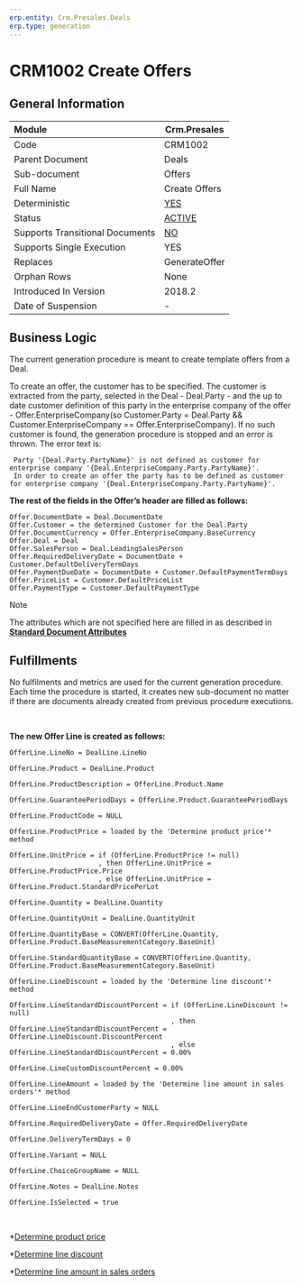 ```yaml
---
erp.entity: Crm.Presales.Deals
erp.type: generation
---
```


# CRM1002 Create Offers

## General Information

| Module                          | Crm.Presales                                                 |
| :------------------------------ | ------------------------------------------------------------ |
| Code                            | CRM1002                                                      |
| Parent Document                 | Deals                                                        |
| Sub-document                    | Offers                                                       |
| Full Name                       | Create Offers                                                |
| Deterministic                   | [YES](xref:document-generation-and-transitional-documents)   |
| Status                          | [ACTIVE](xref:generation-procedures)                            |
| Supports Transitional Documents | [NO](xref:document-generation-and-transitional-documents)    |
| Supports Single Execution       | YES                                                          |
| Replaces                        | GenerateOffer                                                |
| Orphan Rows                     | None                                                         |
| Introduced In Version           | 2018.2                                                       |
| Date of Suspension              | -                                                            |

## Business Logic

The current generation procedure is meant to create template offers from a Deal.

To create an offer, the customer has to be specified. The customer is extracted from the party, selected in the Deal - Deal.Party - and the up to date customer definition of this party in the enterprise company of the offer - Offer.EnterpriseCompany(so Customer.Party = Deal.Party && Customer.EnterpriseCompany == Offer.EnterpriseCompany). 
If no such customer is found, the generation procedure is stopped and an error is thrown. The error text is:

```
 Party '{Deal.Party.PartyName}' is not defined as customer for enterprise company '{Deal.EnterpriseCompany.Party.PartyName}'. 
 In order to create an offer the party has to be defined as customer for enterprise company '{Deal.EnterpriseCompany.Party.PartyName}'.
 ```

**The rest of the fields in the Offer’s header are filled as follows:**

```
Offer.DocumentDate = Deal.DocumentDate
Offer.Customer = the determined Customer for the Deal.Party
Offer.DocumentCurrency = Offer.EnterpriseCompany.BaseCurrency 
Offer.Deal = Deal 
Offer.SalesPerson = Deal.LeadingSalesPerson
Offer.RequiredDeliveryDate = DocumentDate + Customer.DefaultDeliveryTermDays
Offer.PaymentDueDate = DocumentDate + Customer.DefaultPaymentTermDays
Offer.PriceList = Customer.DefaultPriceList
Offer.PaymentType = Customer.DefaultPaymentType
```


> [!Note]
> The attributes which are not specified here are filled in as described in **[Standard Document Attributes](../reference/standard-document-attributes.md)**

## Fulfillments

No fulfilments and metrics are used for the current generation procedure. Each time the procedure is started, it creates new sub-document no matter if there are documents already created from previous procedure executions. 

<br/>

**The new Offer Line is created as follows:**

```
OfferLine.LineNo = DealLine.LineNo

OfferLine.Product = DealLine.Product

OfferLine.ProductDescription = OfferLine.Product.Name

OfferLine.GuaranteePeriodDays = OfferLine.Product.GuaranteePeriodDays

OfferLine.ProductCode = NULL

OfferLine.ProductPrice = loaded by the 'Determine product price'* method

OfferLine.UnitPrice = if (OfferLine.ProductPrice != null) 
                      , then OfferLine.UnitPrice = OfferLine.ProductPrice.Price
                      , else OfferLine.UnitPrice = OfferLine.Product.StandardPricePerLot

OfferLine.Quantity = DealLine.Quantity

OfferLine.QuantityUnit = DealLine.QuantityUnit

OfferLine.QuantityBase = CONVERT(OfferLine.Quantity, OfferLine.Product.BaseMeasurementCategory.BaseUnit)

OfferLine.StandardQuantityBase = CONVERT(OfferLine.Quantity, OfferLine.Product.BaseMeasurementCategory.BaseUnit)

OfferLine.LineDiscount = loaded by the 'Determine line discount'* method

OfferLine.LineStandardDiscountPercent = if (OfferLine.LineDiscount != null)
                                        , then OfferLine.LineStandardDiscountPercent = OfferLine.LineDiscount.DiscountPercent
                                        , else OfferLine.LineStandardDiscountPercent = 0.00%   

OfferLine.LineCustomDiscountPercent = 0.00%

OfferLine.LineAmount = loaded by the 'Determine line amount in sales orders'* method

OfferLine.LineEndCustomerParty = NULL

OfferLine.RequiredDeliveryDate = Offer.RequiredDeliveryDate

OfferLine.DeliveryTermDays = 0

OfferLine.Variant = NULL

OfferLine.ChoiceGroupName = NULL

OfferLine.Notes = DealLine.Notes

OfferLine.IsSelected = true
```
<br/>

\*[Determine product price](xref:determine-product-price)
<br/>

\*[Determine line discount](xref:determine-line-discount)
<br/>

\*[Determine line amount in sales orders](xref:determine-line-amount-in-sales-orders)
